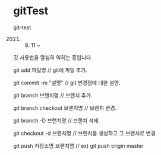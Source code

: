 # gitTest
git-test

2021. 08. 11 ~ 

깃 사용법을 열심히 익히는 중입니다. 



git add 파일명 // git에 파일 추가.

git commit -m "설명" // git 변경점에 대한 설명.


git branch 브랜치명 // 브랜치 추가.

git branch checkout 브랜치명 // 브랜치 변경.

git branch -D 브랜치명 // 브랜치 삭제.

git checkout -d 브랜치명 // 브랜치를 생성하고 그 브랜치로 변경


git push 저장소명 브랜치명  // ex) git push origin master

